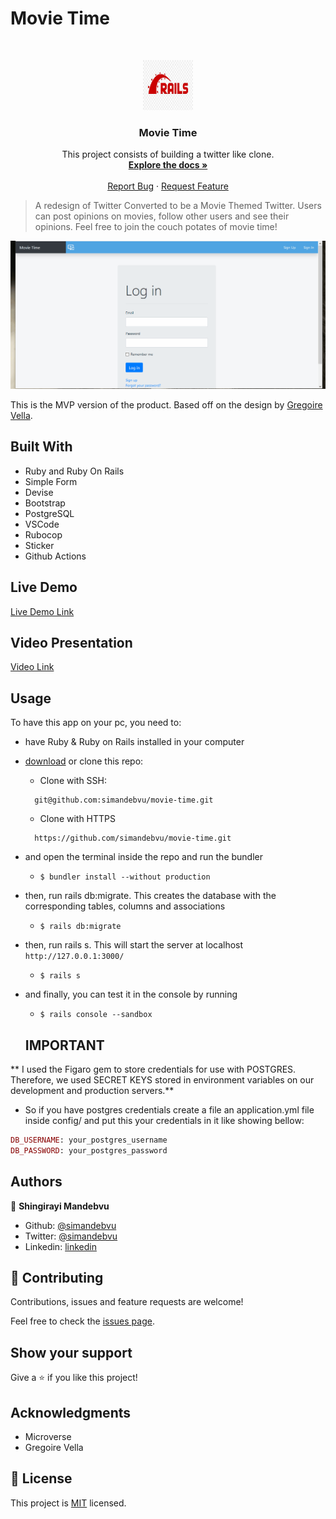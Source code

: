 # Movie Time


<br />
<p align="center">
  <a href="https://github.com/simandebvu/movie-time/">
    <img src="rails-image.jpg" alt="Logo" width="80" height="80">
  </a>

  <h3 align="center">Movie Time</h3>

  <p align="center">
    This project consists of building a twitter like clone.
    <br />
    <a href="https://github.com/simandebvu/movie-time/"><strong>Explore the docs »</strong></a>
    <br />
    <br />
    <a href="https://github.com/simandebvu/movie-time/issues/">Report Bug</a>
    ·
    <a href="https://github.com/simandebvu/movie-time/">Request Feature</a>
  </p>
</p>

> A redesign of Twitter Converted to be a Movie Themed Twitter. Users can post opinions on movies, follow other users and see their opinions. Feel free to join the couch potates of movie time!

![screenshot](./app-screenshot.gif)

This is the MVP version of the product. Based off on the design by [Gregoire Vella](https://www.behance.net/gallery/14286087/Twitter-Redesign-of-UI-details).

## Built With

- Ruby and Ruby On Rails
- Simple Form
- Devise
- Bootstrap
- PostgreSQL
- VSCode
- Rubocop 
- Sticker
- Github Actions

## Live Demo

[Live Demo Link](https://movie-time-zim.herokuapp.com/)

## Video Presentation

[Video Link](https://www.loom.com/share/6750547f630a4299b89be24c932daf8a)



<!-- INSTALLATION -->
## Usage

To have this app on your pc, you need to:
* have Ruby & Ruby on Rails installed in your computer
* [download](https://github.com/simandebvu/movie-time/development.zip) or clone this repo:
  - Clone with SSH:
  ```
    git@github.com:simandebvu/movie-time.git
  ```
  - Clone with HTTPS
  ```
    https://github.com/simandebvu/movie-time.git
  ```
* and open the terminal inside the repo and run the bundler
  - ```$ bundler install --without production```
* then, run rails db:migrate. This creates the database with the corresponding tables, columns and associations
  - ```$ rails db:migrate```
* then, run rails s. This will start the server at localhost `http://127.0.0.1:3000/`
  - ```$ rails s```
* and finally, you can test it in the console by running
  - ```$ rails console --sandbox```
  
  ## IMPORTANT

** I used the Figaro gem to store credentials for use with POSTGRES. Therefore, we used SECRET KEYS stored in environment variables on our development and production servers.**

- So if you have postgres credentials create a file an application.yml file inside config/ and put this your credentials in it like showing bellow:

```ruby
DB_USERNAME: your_postgres_username
DB_PASSWORD: your_postgres_password
```

## Authors

👤 **Shingirayi Mandebvu**

- Github: [@simandebvu](https://github.com/simandebvu)
- Twitter: [@simandebvu](https://twitter.com/simandebvu)
- Linkedin: [linkedin](https://linkedin.com/in/simandebvu)

## 🤝 Contributing

Contributions, issues and feature requests are welcome!

Feel free to check the [issues page](issues/).

## Show your support

Give a ⭐️ if you like this project!

## Acknowledgments

- Microverse
- Gregoire Vella


## 📝 License

This project is [MIT](lic.url) licensed.
